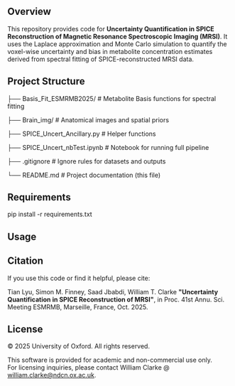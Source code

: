 ## Overview

This repository provides code for **Uncertainty Quantification in SPICE Reconstruction of Magnetic Resonance Spectroscopic Imaging (MRSI)**. It uses the Laplace approximation and Monte Carlo simulation to quantify the voxel-wise uncertainty and bias in metabolite concentration estimates derived from spectral fitting of SPICE-reconstructed MRSI data. 

## Project Structure

├── Basis_Fit_ESMRMB2025/ # Metabolite Basis functions for spectral fitting

├── Brain_img/ # Anatomical images and spatial priors

├── SPICE_Uncert_Ancillary.py # Helper functions

├── SPICE_Uncert_nbTest.ipynb # Notebook for running full pipeline

├── .gitignore # Ignore rules for datasets and outputs

└── README.md # Project documentation (this file)

## Requirements

pip install -r requirements.txt

## Usage

## Citation

If you use this code or find it helpful, please cite:

Tian Lyu, Simon M. Finney, Saad Jbabdi, William T. Clarke
**"Uncertainty Quantification in SPICE Reconstruction of MRSI"**,  in Proc. 41st Annu. Sci. Meeting ESMRMB, Marseille, France, Oct. 2025.

## License

© 2025 University of Oxford. All rights reserved.

This software is provided for academic and non-commercial use only.  
For licensing inquiries, please contact William Clarke @ william.clarke@ndcn.ox.ac.uk.
